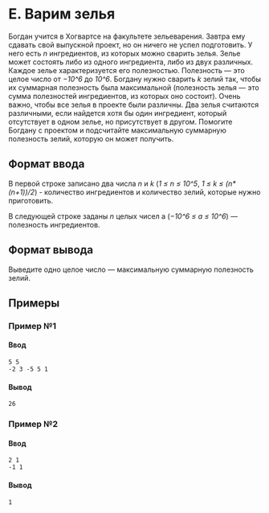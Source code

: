 # E. Варим зелья

 Богдан учится в Хогвартсе на факультете зельеварения. Завтра ему сдавать свой выпускной проект, но он ничего не успел подготовить. У него есть *n* ингредиентов, из которых можно сварить зелья. Зелье может состоять либо из одного ингредиента, либо из двух различных. Каждое зелье характеризуется его полезностью. Полезность — это целое число от *−10^6* до *10^6*. Богдану нужно сварить *k* зелий так, чтобы их суммарная полезность была максимальной (полезность зелья — это сумма полезностей ингредиентов, из которых оно состоит). Очень важно, чтобы все зелья в проекте были различны. Два зелья считаются различными, если найдется хотя бы один ингредиент, который отсутствует в одном зелье, но присутствует в другом. Помогите Богдану с проектом и подсчитайте максимальную суммарную полезность зелий, которую он может получить. 

## Формат ввода

 В первой строке записано два числа *n* и *k* (*1 ≤ n ≤ 10^5*, *1 ≤ k ≤ (n\*(n+1))/2*) - количество ингредиентов и количество зелий, которые нужно приготовить.

В следующей строке заданы *n* целых чисел a (*−10^6 ≤ a ≤ 10^6*) — полезность ингредиентов.

## Формат вывода

Выведите одно целое число — максимальную суммарную полезность зелий.

## Примеры

### Пример №1

#### Ввод

```shell
5 5
-2 3 -5 5 1
```

#### Вывод

```shell
26
```

### Пример №2

#### Ввод

```shell
2 1
-1 1
```

#### Вывод

```shell
1
```
